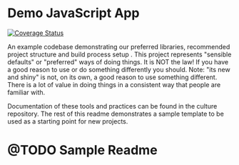 # Demo JavaScript App

[![Coverage Status](https://coveralls.io/repos/github/holidayextras/example-js-project/badge.svg?branch=master)](https://coveralls.io/github/holidayextras/example-js-project?branch=master)

An example codebase demonstrating our preferred libraries, recommended project structure and build process setup . This project represents "sensible defaults" or "preferred" ways of doing things. It is NOT the law! If you have a good reason to use or do something differently you should. Note: "its new and shiny" is not, on its own, a good reason to use something different. There is a lot of value in doing things in a consistent way that people are familiar with.

Documentation of these tools and practices can be found in the culture repository. The rest of this readme demonstrates a sample template to be used as a starting point for new projects.

# @TODO Sample Readme
